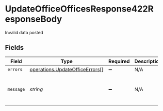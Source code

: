 # UpdateOfficeOfficesResponse422ResponseBody

Invalid data posted


## Fields

| Field                                                                                   | Type                                                                                    | Required                                                                                | Description                                                                             | Example                                                                                 |
| --------------------------------------------------------------------------------------- | --------------------------------------------------------------------------------------- | --------------------------------------------------------------------------------------- | --------------------------------------------------------------------------------------- | --------------------------------------------------------------------------------------- |
| `errors`                                                                                | [operations.UpdateOfficeErrors](../../../sdk/models/operations/updateofficeerrors.md)[] | :heavy_minus_sign:                                                                      | N/A                                                                                     |                                                                                         |
| `message`                                                                               | *string*                                                                                | :heavy_minus_sign:                                                                      | N/A                                                                                     | The given data was invalid.                                                             |
